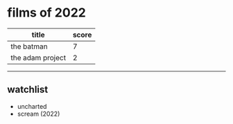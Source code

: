 # films of 2022

|title                                      |score|
|-------------------------------------------|-----|
|the batman                                 |7    |
|the adam project                           |2    |

---

## watchlist

- uncharted
- scream (2022)

